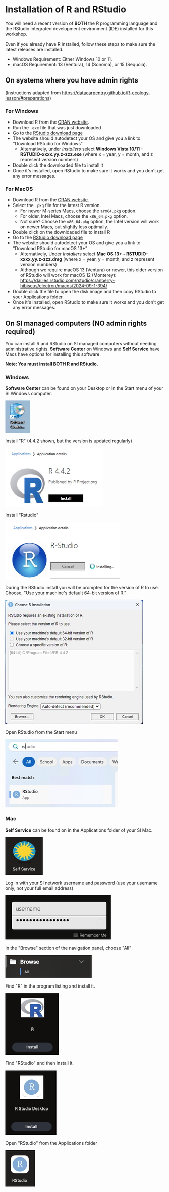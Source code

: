 # Installation of R and RStudio

You will need a recent version of **BOTH** the R programming language and the RStudio integrated development environment (IDE) installed for this workshop.

Even if you already have R installed, follow these steps to make sure the latest releases are installed.

* Windows Requirement: Either Windows 10 or 11.
* macOS Requirement: 13 (Ventura), 14 (Sonoma), or 15 (Sequoia).

## On systems where you have admin rights

(Instructions adapted from <https://datacarpentry.github.io/R-ecology-lesson/#preparations>)

### For Windows

* Download R from the [CRAN website](https://cran.r-project.org/bin/windows/base/release.htm).
* Run the `.exe` file that was just downloaded
* Go to the [RStudio download page](https://www.rstudio.com/products/rstudio/download/#download)
* The website should autodetect your OS and give you a link to "Download RStudio for Windows"
  * Alternatively, under *Installers* select **Windows Vista 10/11 - RSTUDIO-xxxx.yy.z-zzz.exe** (where x = year, y = month, and z represent version numbers)
* Double click the downloaded file to install it
* Once it's installed, open RStudio to make sure it works and you don't get any error messages.

### For MacOS

* Download R from the [CRAN website](https://cran.r-project.org/bin/macosx/).
* Select the `.pkg` file for the latest R version.
  * For newer M-series Macs, choose the `arm64.pkg` option.
  * For older, Intel Macs, choose the `x86_64.pkg` option.
  * Not sure? Choose the `x86_64.pkg` option, the Intel version will work on newer Macs, but slightly less optimally.
* Double click on the downloaded file to install R
* Go to the [RStudio download page](https://www.rstudio.com/products/rstudio/download/#download)
* The website should autodetect your OS and give you a link to "Download RStudio for macOS 13+"
  * Alternatively, Under *Installers* select **Mac OS 13+ - RSTUDIO-xxxx.yy.z-zzz.dmg** (where x = year, y = month, and z represent version numbers)
  * Although we require macOS 13 (Ventura) or newer, this older version of RStudio will work for macOS 12 (Monterey): <https://dailies.rstudio.com/rstudio/cranberry-hibiscus/electron/macos/2024-09-1-394/>
* Double click the file to open the disk image and then copy RStudio to your Applications folder.
* Once it's installed, open RStudio to make sure it works and you don't get any error messages.

## On SI managed computers (NO admin rights required)

You can install R and RStudio on SI managed computers without needing administrative rights. **Software Center** on Windows and **Self Service** have Macs have options for installing this software.

**Note: You must install BOTH R and RStudio.**

### Windows

**Software Center** can be found on your Desktop or in the Start menu of your SI Windows computer.

![Software center icon](images/software-center-icon.png)

Install "R" (4.4.2 shown, but the version is updated regularly)

![R install option](images/software-center-R.png)

Install "Rstudio"

![R install option](images/software-center-RStudio.png)

During the RStudio install you will be prompted for the version of R to use. Choose, "Use your machine's default 64-bit version of R."
  
![Choose R version](images/RStudio-choose-install.png)

Open RStudio from the Start menu

![Windows start menu with RStudio shown](images/windows-start-rstudio.png)

### Mac

**Self Service** can be found on in the Applications folder of your SI Mac.

![Self Service icon](images/self-service-icon.png)

Log in with your SI network username and password (use your username only, not your full email address)

![Log on screen for Self Service](images/self-service-login.png)

In the "Browse" section of the navigation panel, choose "All"

![All selected in Browse menu](images/self-service-browse-all.png)

Find "R" in the program listing and install it.

![R icon with install button](images/self-service-R.png)

Find "RStudio" and then install it.

![RStudio icon with install button](images/self-service-RStudio.png)

Open "RStudio" from the Applications folder

![RStudio icon on a Mac](images/mac-rstudio-icon.png)
